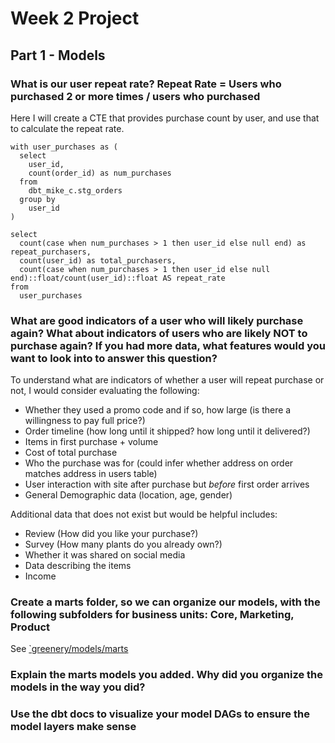 # Week 2 Project

## Part 1 - Models

### What is our user repeat rate? Repeat Rate = Users who purchased 2 or more times / users who purchased
Here I will create a CTE that provides purchase count by user, and use that to calculate the repeat rate. 
```
with user_purchases as (
  select
    user_id,
    count(order_id) as num_purchases
  from
    dbt_mike_c.stg_orders
  group by
    user_id
)

select
  count(case when num_purchases > 1 then user_id else null end) as repeat_purchasers,
  count(user_id) as total_purchasers,
  count(case when num_purchases > 1 then user_id else null end)::float/count(user_id)::float AS repeat_rate
from
  user_purchases
```

### What are good indicators of a user who will likely purchase again? What about indicators of users who are likely NOT to purchase again? If you had more data, what features would you want to look into to answer this question?

To understand what are indicators of whether a user will repeat purchase or not, I would consider evaluating the following:
 * Whether they used a promo code and if so, how large (is there a willingness to pay full price?)
 * Order timeline (how long until it shipped? how long until it delivered?)
 * Items in first purchase + volume
 * Cost of total purchase
 * Who the purchase was for (could infer whether address on order matches address in users table)
 * User interaction with site after purchase but _before_ first order arrives
 * General Demographic data (location, age, gender)
 
 Additional data that does not exist but would be helpful includes:
  * Review (How did you like your purchase?)
  * Survey (How many plants do you already own?)
  * Whether it was shared on social media
  * Data describing the items
  * Income

### Create a marts folder, so we can organize our models, with the following subfolders for business units: Core, Marketing, Product

See [`greenery/models/marts](https://github.com/mcaruana/course-dbt/tree/mc-week-two/greenery/models/marts)

### Explain the marts models you added. Why did you organize the models in the way you did?

### Use the dbt docs to visualize your model DAGs to ensure the model layers make sense